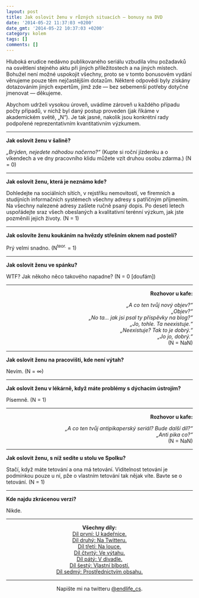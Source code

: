 ```yaml
---
layout: post
title: Jak oslovit ženu v různých situacích — bonusy na DVD
date: '2014-05-22 11:37:03 +0200'
date_gmt: '2014-05-22 10:37:03 +0200'
category: kolem
tags: []
comments: []
---
```

<p>Hluboká erudice nedávno publikovaného seriálu vzbudila vlnu požadavků na osvětlení stejného aktu při jiných příležitostech a na jiných místech. Bohužel není možné uspokojit všechny, proto se v tomto bonusovém vydání věnujeme pouze těm nejčastějším dotazům. Některé odpovědi byly získány dotazováním jiných expertům, jimž zde — bez sebemenší potřeby dotyčné jmenovat — děkujeme. </p>
<p>Abychom udrželi vysokou úroveň, uvádíme zároveň u každého případu počty případů, v nichž byl daný postup proveden (jak říkáme v akademickém světě, „N“). Je tak jasné, nakolik jsou konkrétní rady podpořené reprezentativním kvantitativním výzkumem.</p>
<hr>
<p><strong>Jak oslovit ženu v šalině?</strong></p>
<p><em>„Brýden, nejedete náhodou načerno?“</em> (Kupte si roční jízdenku a o víkendech a ve dny pracovního klidu můžete vzít druhou osobu zdarma.) (N = 0)</p>
<hr>
<p><strong>Jak oslovit ženu, která je neznámo kde?</strong></p>
<p>Dohledejte na sociálních sítích, v rejstříku nemovitostí, ve firemních a studijních informačních systémech všechny adresy s patřičným příjmením. Na všechny nalezené adresy zašlete ručně psaný dopis. Po deseti letech uspořádejte sraz všech obeslaných a kvalitativní terénní výzkum, jak jste pozměnili jejich životy. (N = 1)</p>
<hr>
<p><strong>Jak oslovíte ženu koukáním na hvězdy střešním oknem nad postelí?</strong></p>
<p>Prý velmi snadno. (N<sup>teor.</sup> = 1)</p>
<hr>
<p><strong>Jak oslovit ženu ve spánku?</strong></p>
<p>WTF? Jak někoho něco takového napadne? (N = 0 [doufám])</p>
<hr>
<p style="text-align: right"><strong>Rozhovor u kafe:</strong></p>
<p style="text-align: right"><i>„A co ten tvůj nový objev?“<br />
„Objev?“<br />
„No ta… jak jsi psal ty příspěvky na blog?“<br />
„Jo, tohle. Ta neexistuje.“<br />
„Neexistuje? Tak to je dobrý.“<br />
„Jo jo, dobrý.“</i><br />
(N = NaN)</p>
<hr>
<p><strong>Jak oslovit ženu na pracovišti, kde není výtah?</strong></p>
<p>Nevím. (N = &infin;)</p>
<hr>
<p><strong>Jak oslovit ženu v lékárně, když máte problémy s dýchacím ústrojím?</strong></p>
<p>Písemně. (N = 1)</p>
<hr>
<p style="text-align: right"><strong>Rozhovor u kafe:</strong></p>
<p style="text-align: right"><i>„A co ten tvůj antipikaperský seriál? Bude další díl?“<br />
„Anti pika co?“</i><br />
(N = NaN)</p>
<hr>
<p><strong>Jak oslovit ženu, s níž sedíte u stolu ve Spolku?</strong></p>
<p>Stačí, když máte tetování a ona má tetování. Viditelnost tetování je podmínkou pouze u ní, pže o vlastním tetování tak nějak víte. Bavte se o tetování. (N = 1)</p>
<hr>
<p><strong>Kde najdu zkrácenou verzi?</strong></p>
<p>Nikde.</p>
<hr>
<p style="text-align: center"><strong>Všechny díly:</strong><br><a href="http://podnebi.jan-martinek.com/jak-oslovit-zenu-v-ruznych-situacich-pripadove-studie-dil-prvni-u-kadernice/">Díl první: U kadeřnice.</a><br><a href="http://podnebi.jan-martinek.com/jak-oslovit-zenu-v-ruznych-situacich-pripadove-studie-dil-druhy-na-twitteru/">Díl druhý: Na Twitteru.</a><br><a href="http://podnebi.jan-martinek.com/jak-oslovit-zenu-v-ruznych-situacich-pripadove-studie-dil-treti-na-louce">Díl třetí: Na louce.</a><br><a href="http://podnebi.jan-martinek.com/jak-oslovit-zenu-v-ruznych-situacich-pripadove-studie-dil-ctvrty-ve-vytahu/">Díl čtvrtý: Ve výtahu.</a><br><a href="http://podnebi.jan-martinek.com/jak-oslovit-zenu-v-ruznych-situacich-pripadove-studie-dil-paty-v-divadle/">Díl pátý: V divadle.</a><br><a href="http://podnebi.jan-martinek.com/jak-oslovit-zenu-v-ruznych-situacich-pripadove-studie-dil-sesty-vlastni-blbosti/">Díl šestý: Vlastní blbostí.</a><br />
<a href="http://podnebi.jan-martinek.com/10-tipu-pro-osloveni-zeny-prostrednictvim-obsahu/">Díl sedmý: Prostřednictvím obsahu.</a></p>
<hr>
<p style="text-align: center"> Napište mi na twitteru <a href="http://twitter.com/endlife_cs">@endlife_cs</a>.</p>

